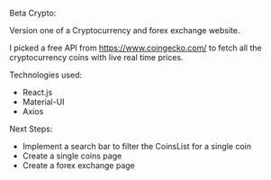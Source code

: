 Beta Crypto:


Version one of a Cryptocurrency and forex exchange website. 

I picked a free API from https://www.coingecko.com/ to fetch all the cryptocurrency coins with live real time prices.

Technologies used: 
- React.js
- Material-UI
- Axios 

Next Steps: 
- Implement a search bar to filter the CoinsList for a single coin
- Create a single coins page
- Create a forex exchange page